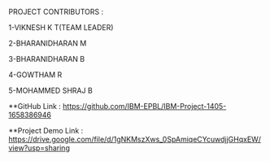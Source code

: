 PROJECT CONTRIBUTORS :


  1-VIKNESH K T(TEAM LEADER)

  2-BHARANIDHARAN M

  3-BHARANIDHARAN B

  4-GOWTHAM R

  5-MOHAMMED SHRAJ B

**GitHub Link :
https://github.com/IBM-EPBL/IBM-Project-1405-1658386946

**Project Demo Link :
https://drive.google.com/file/d/1gNKMszXws_0SpAmiqeCYcuwdjjGHqxEW/view?usp=sharing
